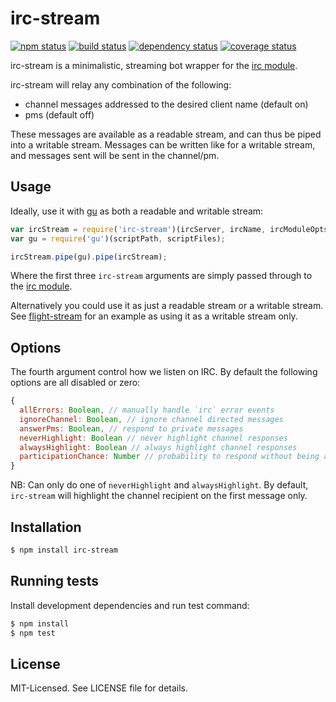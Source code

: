 # irc-stream
[![npm status](http://img.shields.io/npm/v/irc-stream.svg)](https://www.npmjs.org/package/irc-stream)
[![build status](https://secure.travis-ci.org/clux/irc-stream.svg)](http://travis-ci.org/clux/irc-stream)
[![dependency status](https://david-dm.org/clux/irc-stream.svg)](https://david-dm.org/clux/irc-stream)
[![coverage status](http://img.shields.io/coveralls/clux/irc-stream.svg)](https://coveralls.io/r/clux/irc-stream)

irc-stream is a minimalistic, streaming bot wrapper for the [irc module](https://npmjs.org/package/irc).

irc-stream will relay any combination of the following:

- channel messages addressed to the desired client name (default on)
- pms (default off)

These messages are available as a readable stream, and can thus be piped into a writable stream.
Messages can be written like for a writable stream, and messages sent will be sent in the channel/pm.


## Usage
Ideally, use it with [gu](https://npmjs.org/package/gu) as both a readable and writable stream:

```js
var ircStream = require('irc-stream')(ircServer, ircName, ircModuleOpts, ircStreamOpts);
var gu = require('gu')(scriptPath, scriptFiles);

ircStream.pipe(gu).pipe(ircStream);
```

Where the first three `irc-stream` arguments are simply passed through to the [irc module](https://npmjs.org/package/irc).

Alternatively you could use it as just a readable stream or a writable stream. See [flight-stream](https://github.com/clux/flight-stream) for an example as using it as a writable stream only.


## Options
The fourth argument control how we listen on IRC. By default the following options are all disabled or zero:

```js
{
  allErrors: Boolean, // manually handle `irc` error events
  ignoreChannel: Boolean, // ignore channel directed messages
  answerPms: Boolean, // respond to private messages
  neverHighlight: Boolean // never highlight channel responses
  alwaysHighlight: Boolean // always highlight channel responses
  participationChance: Number // probability to respond without being addressed
}
```

NB: Can only do one of `neverHighlight` and `alwaysHighlight`. By default, `irc-stream` will highlight the channel recipient on the first message only.

## Installation

```sh
$ npm install irc-stream
```

## Running tests
Install development dependencies and run test command:

```sh
$ npm install
$ npm test
```

## License
MIT-Licensed. See LICENSE file for details.
